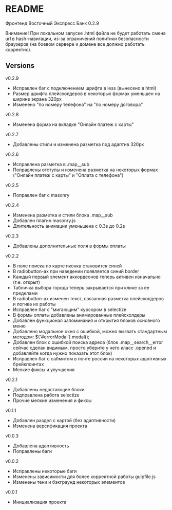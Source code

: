 # README #

Фронтенд Восточный Экспресс Банк 0.2.9

Внимание! При локальном запуске .html файла не будет работать смена url в hash-навигации, из-за ограничений политики безопасности браузеров (на боевом сервере и домене все должно работать корректно).


## Versions ##

v0.2.9

- Исправлен баг с подключением шрифта в less (вынесено в html)
- Размер шрифта плейсхолдеров в некоторых формах уменьшен на ширине экрана 320px
- Изменено "по номеру телефона" на "по номеру договора"

v0.2.8

- Изменена форма на вкладке "Онлайн платеж с карты"

v0.2.7

- Добавлены стили и изменена разметка под адаптив 320px

v0.2.6

- Исправлена разметка в .map__sub
- Поправлены отступы и изменена разметка на некоторых формах ("Онлайн платеж с карты" и "Оплата с телефона")

v0.2.5

- Поправлен баг с masonry

v0.2.4

- Изменена разметка и стили блока .map__sub
- Добавлен плагин masonry.js
- Длительность анимации уменьшена с 0.3s до 0.2s

v0.2.3

- Добавлены дополнительные поля в формы оплаты

v0.2.2

- В поле поиска по карте иконка становится синей
- В radiobutton-ах при наведении появляется синий border
- Каждый первый элемент аккордеонов теперь активен изначально (т.е. открыт)
- Табличка выбора города теперь закрывается при клике за ее пределами
- В radiobutton-ах изменен текст, связанная разметка плейсхолдеров и логика их работы
- Исправлен баг с "мигающим" курсором в selectize
- В формы оплаты добавлены анимированные плейсхолдеры
- Добавлен функционал запоминания и открытия блоков основного меню
- Добавлено модальное окно с ошибкой, можно вызвать стандартным методом: $('#errorModal').modal();
- Добавлен блок с ошибкой поиска адреса (блок .map__search__error сейчас сделан видимым, просто уберите у него класс .opened и добавляйте когда нужно показать этот блок)
- Исправлен баг с сабмитом в почте россии на некоторых адаптивных брейкпоинтах
- Мелкие фиксы и улучшения

v0.2.1

- Добавлены недостающие блоки
- Подправлена работа selectize
- Прочие мелкие изменения и фиксы

v0.1.1

- Добавлен раздел с картой (без адаптивности)
- Изменена версификация проекта

v0.0.3

- Добавлена адаптивность
- Поправлены баги

v0.0.2

- Исправлены некоторые баги
- Изменены зависимости для более корректной работы gulpfile.js
- Изменены тени и бэкграунд некоторых элементов

v0.0.1

- Инициализация проекта